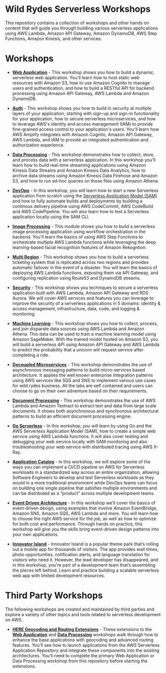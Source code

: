 # Wild Rydes Serverless Workshops

This repository contains a collection of workshops and other hands on content that will guide you through building various serverless applications using AWS Lambda, Amazon API Gateway, Amazon DynamoDB, AWS Step Functions, Amazon Kinesis, and other services.

# Workshops

- [**Web Application**](WebApplication) - This workshop shows you how to build a dynamic, serverless web application. You'll learn how to host static web resources with Amazon S3, how to use Amazon Cognito to manage users and authentication, and how to build a RESTful API for backend processing using Amazon API Gateway, AWS Lambda and Amazon DynamoDB.

- [**Auth**](Auth) - This workshop shows you how to build in security at multiple layers of your application, starting with sign-up and sign-in functionality for your application, how to secure serverless microservices, and how to leverage AWS's identity and access management (IAM) to provide fine-grained access control to your application's users. You'll learn how AWS Amplify integrates with Amazon Cognito, Amazon API Gateway, AWS Lambda, and IAM to provide an integrated authentication and authorization experience.

- [**Data Processing**](https://dataprocessing.wildrydes.com) - This workshop demonstrates how to collect, store, and process data with a serverless application. In this workshop you'll learn how to build real-time streaming applications using Amazon Kinesis Data Streams and Amazon Kinesis Data Analytics, how to archive data streams using Amazon Kinesis Data Firehose and Amazon S3, and how to run ad-hoc queries on those files using Amazon Athena.

- [**DevOps**](https://cicd.serverlessworkshops.io/) - In this workshop, you will learn how to start a new Serverless application from scratch using the [Serverless Application Model (SAM)](https://github.com/awslabs/serverless-application-model) and how to fully automate builds and deployments by building a continous delivery pipeline using AWS CodeCommit, AWS CodeBuild and AWS CodePipeline. You will also learn how to test a Serverless application locally using the SAM CLI.

- [**Image Processing**](ImageProcessing) - This module shows you how to build a serverless image processing application using workflow orchestration in the backend. You'll learn the basics of using AWS Step Functions to orchestrate multiple AWS Lambda functions while leveraging the deep learning-based facial recognition features of Amazon Rekogntion.

- [**Multi Region**](MultiRegion) - This workshop shows you how to build a serverless ticketing system that is replicated across two regions and provides automatic failover in the event of a disaster. You will learn the basics of deploying AWS Lambda functions, exposing them via API Gateway, and configuring replication using Route53 and DynamoDB streams.

- [**Security**](https://github.com/aws-samples/aws-serverless-security-workshop) - This workshop shows you techniques to secure a serverless application built with AWS Lambda, Amazon API Gateway and RDS Aurora. We will cover AWS services and features you can leverage to improve the security of a serverless applications in 5 domains: identity & access management, infrastructure, data, code, and logging & monitoring.

- [**Machine Learning**](MachineLearning) - This workshop shows you how to collect, process, and join disparate data sources using AWS Lambda and Amazon Athena. This data can be used to train a machine learning model using Amazon SageMaker. With the trained model hosted on Amazon S3, you will build a serverless API using Amazon API Gateway and AWS Lambda to predict the probability that a unicorn will request service after completing a ride.

- [**Decoupled Microservices**](https://async-messaging.workshop.aws/) - This workshop demonstrates the use of asynchronous messaging patterns to build micro-services based architecture. It applies the well known enterprise integration patterns using AWS services like SQS and SNS to implement various use cases for wild rydes business. All the labs are self contained and users can choose to go on their own adventure based on their requirements.

- [**Document Processing**](https://document-processing.serverlessworkshops.io/) - This workshop demonstrates the use of AWS Lambda and Amazon Textract to extract text and data from large scale documents. It shows both asynchronous and synchronous architectural patterns to build an efficient document processing engine.

- [**Go Serverless**](https://golang.serverlessworkshops.io/) - In this workshop, you will learn by using Go and the AWS Serverless Application Model (SAM), how to create a simple web service using AWS Lambda functions. It will also cover testing and debugging your web service locally with SAM monitoring and also troubleshooting your web service with distributed tracing using AWS X-Ray.

- [**Application Catalog**](https://application-catalog.serverlessworkshops.io/) - In this workshop, we will explore some of the ways you can implement a CI/CD pipeline on AWS for Serverless workloads in a standardized way across an entire organization, allowing Software Engineers to develop and test Serverless workloads as they would in a more traditional environment while DevOps teams can focus on building one single pipeline that satisfies multiple environments and can be distributed as a “product” across multiple development teams.

- [**Event Driven Architecture**](https://event-driven-architecture.workshop.aws/) - In this workshop we’ll cover the basics of event-driven design, using examples that involve Amazon EventBridge, Amazon SNS, Amazon SQS, AWS Lambda and more. You will learn how to choose the right AWS service for the job, as well as how to optimize for both cost and performance. Through hands on practice, this workshop will give you the skills bring event-driven design patterns into your own applications.

- [**Innovator Island**](https://github.com/aws-samples/aws-serverless-workshop-innovator-island) - Innovator Island is a popular theme park that’s rolling out a mobile app for thousands of visitors. The app provides wait times, photo opportunities, notification alerts, and language translation for visitors who need it. However, the lead developer has disappeared, and in this workshop, you’re part of a development team that’s assembling the pieces left behind. Learn and practice building a scalable serverless web app with limited development resources.

# Third Party Workshops

The following workshops are created and maintained by third parties and explore a variety of other topics and tools related to serverless development on AWS.

- [**HERE Geocoding and Routing Extensions**](https://github.com/heremaps/devrel-workshops/tree/master/aws-serverless) - These extensions to the [**Web Application**](WebApplication) and [**Data Processing**](https://dataprocessing.wildrydes.com) workshops walk through how to enhance the base applications with geocoding and advanced routing features. You'll see how to launch applications from the AWS Serverless Application Repository and integrate these components into the existing architectures. You'll need to complete the primary Web Application or Data Processing workshop from this repository before starting the extensions.
